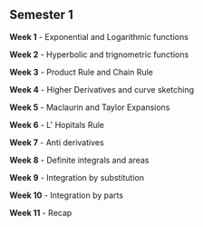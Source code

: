 ## Semester 1

**Week 1** - Exponential and Logarithmic functions

**Week 2** - Hyperbolic and trignometric functions

**Week 3** - Product Rule and Chain Rule

**Week 4** - Higher Derivatives and curve sketching

**Week 5** - Maclaurin and Taylor Expansions

**Week 6** - L' Hopitals Rule

**Week 7** - Anti derivatives

**Week 8** - Definite integrals and areas

**Week 9** - Integration by substitution

**Week 10** - Integration by parts

**Week 11** - Recap
